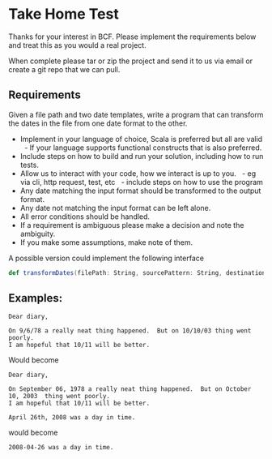 # Take Home Test

Thanks for your interest in BCF.
Please implement the requirements below and treat this as you would a real project.

When complete please tar or zip the project and send it to us via email or
create a git repo that we can pull.

## Requirements
Given a file path and two date templates, write a program that can transform 
the dates in the file from one date format to the other.

- Implement in your language of choice, Scala is preferred but all are valid
  - If your language supports functional constructs that is also preferred.
- Include steps on how to build and run your solution, including how to run tests.
- Allow us to interact with your code, how we interact is up to you.
  - eg via cli, http request, test, etc
  - include steps on how to use the program
- Any date matching the input format should be transformed to the output format. 
- Any date not matching the input format can be left alone. 
- All error conditions should be handled.
- If a requirement is ambiguous please make a decision and note the ambiguity.
- If you make some assumptions, make note of them.

A possible version could implement the following interface
```scala
def transformDates(filePath: String, sourcePattern: String, destinationPattern: String) = ???
```

## Examples:
```text
Dear diary, 

On 9/6/78 a really neat thing happened.  But on 10/10/03 thing went poorly.
I am hopeful that 10/11 will be better.
```

Would become 
```text
Dear diary, 

On September 06, 1978 a really neat thing happened.  But on October 10, 2003  thing went poorly.
I am hopeful that 10/11 will be better.
```

```text
April 26th, 2008 was a day in time.
```
would become
```text
2008-04-26 was a day in time.
```
